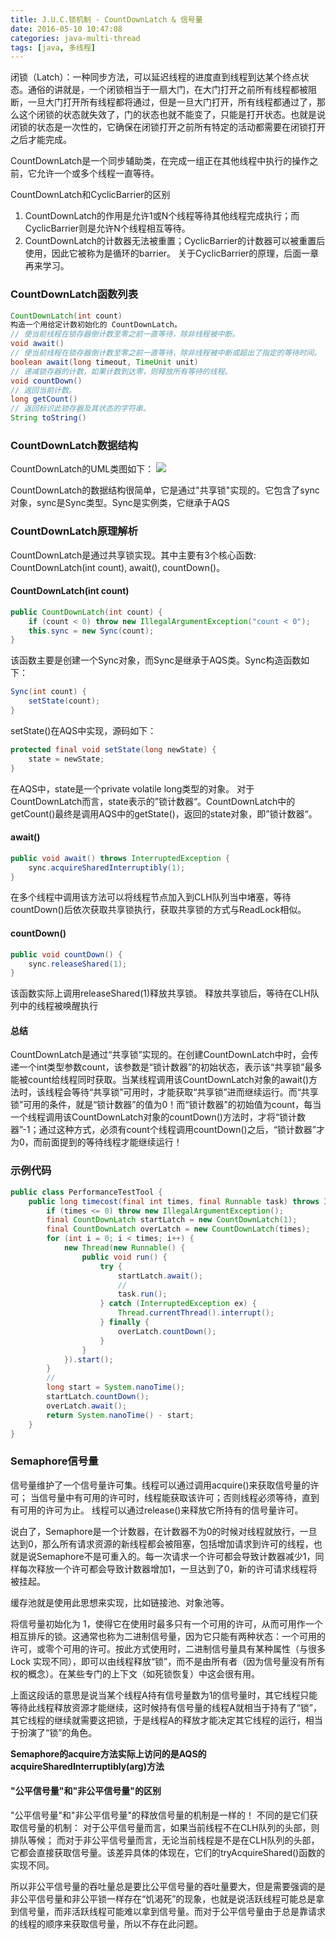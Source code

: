 ```yaml
---
title: J.U.C.锁机制 - CountDownLatch & 信号量
date: 2016-05-10 10:47:08
categories: java-multi-thread
tags: [java, 多线程]
---
```

闭锁（Latch）：一种同步方法，可以延迟线程的进度直到线程到达某个终点状态。通俗的讲就是，一个闭锁相当于一扇大门，在大门打开之前所有线程都被阻断，一旦大门打开所有线程都将通过，但是一旦大门打开，所有线程都通过了，那么这个闭锁的状态就失效了，门的状态也就不能变了，只能是打开状态。也就是说闭锁的状态是一次性的，它确保在闭锁打开之前所有特定的活动都需要在闭锁打开之后才能完成。

<!-- more -->

CountDownLatch是一个同步辅助类，在完成一组正在其他线程中执行的操作之前，它允许一个或多个线程一直等待。

CountDownLatch和CyclicBarrier的区别
1. CountDownLatch的作用是允许1或N个线程等待其他线程完成执行；而CyclicBarrier则是允许N个线程相互等待。
2. CountDownLatch的计数器无法被重置；CyclicBarrier的计数器可以被重置后使用，因此它被称为是循环的barrier。
关于CyclicBarrier的原理，后面一章再来学习。


### CountDownLatch函数列表
```java
CountDownLatch(int count)
构造一个用给定计数初始化的 CountDownLatch。
// 使当前线程在锁存器倒计数至零之前一直等待，除非线程被中断。
void await()
// 使当前线程在锁存器倒计数至零之前一直等待，除非线程被中断或超出了指定的等待时间。
boolean await(long timeout, TimeUnit unit)
// 递减锁存器的计数，如果计数到达零，则释放所有等待的线程。
void countDown()
// 返回当前计数。
long getCount()
// 返回标识此锁存器及其状态的字符串。
String toString()
```


### CountDownLatch数据结构
CountDownLatch的UML类图如下：
![](http://images.cnitblog.com/blog/497634/201401/271448592345680.jpg)

CountDownLatch的数据结构很简单，它是通过"共享锁"实现的。它包含了sync对象，sync是Sync类型。Sync是实例类，它继承于AQS


### CountDownLatch原理解析
CountDownLatch是通过共享锁实现。其中主要有3个核心函数: CountDownLatch(int count), await(), countDown()。

#### CountDownLatch(int count)
```java
public CountDownLatch(int count) {
    if (count < 0) throw new IllegalArgumentException("count < 0");
    this.sync = new Sync(count);
}
```
该函数主要是创建一个Sync对象，而Sync是继承于AQS类。Sync构造函数如下：
```java
Sync(int count) {
    setState(count);
}
```
setState()在AQS中实现，源码如下：
```java
protected final void setState(long newState) {
    state = newState;
}
```
在AQS中，state是一个private volatile long类型的对象。
对于CountDownLatch而言，state表示的”锁计数器“。CountDownLatch中的getCount()最终是调用AQS中的getState()，返回的state对象，即”锁计数器“。

#### await()
```java
public void await() throws InterruptedException {
    sync.acquireSharedInterruptibly(1);
}
```
在多个线程中调用该方法可以将线程节点加入到CLH队列当中堵塞，等待countDown()后依次获取共享锁执行，获取共享锁的方式与ReadLock相似。

#### countDown()
```java
public void countDown() {
    sync.releaseShared(1);
}
```
该函数实际上调用releaseShared(1)释放共享锁。
释放共享锁后，等待在CLH队列中的线程被唤醒执行

#### 总结
CountDownLatch是通过“共享锁”实现的。在创建CountDownLatch中时，会传递一个int类型参数count，该参数是“锁计数器”的初始状态，表示该“共享锁”最多能被count给线程同时获取。当某线程调用该CountDownLatch对象的await()方法时，该线程会等待“共享锁”可用时，才能获取“共享锁”进而继续运行。而“共享锁”可用的条件，就是“锁计数器”的值为0！而“锁计数器”的初始值为count，每当一个线程调用该CountDownLatch对象的countDown()方法时，才将“锁计数器”-1；通过这种方式，必须有count个线程调用countDown()之后，“锁计数器”才为0，而前面提到的等待线程才能继续运行！

### 示例代码
```java
public class PerformanceTestTool {
    public long timecost(final int times, final Runnable task) throws InterruptedException {
        if (times <= 0) throw new IllegalArgumentException();
        final CountDownLatch startLatch = new CountDownLatch(1);
        final CountDownLatch overLatch = new CountDownLatch(times);
        for (int i = 0; i < times; i++) {
            new Thread(new Runnable() {
                public void run() {
                    try {
                        startLatch.await();
                        //
                        task.run();
                    } catch (InterruptedException ex) {
                        Thread.currentThread().interrupt();
                    } finally {
                        overLatch.countDown();
                    }
                }
            }).start();
        }
        //
        long start = System.nanoTime();
        startLatch.countDown();
        overLatch.await();
        return System.nanoTime() - start;
    }
}
```


### Semaphore信号量
信号量维护了一个信号量许可集。线程可以通过调用acquire()来获取信号量的许可；
当信号量中有可用的许可时，线程能获取该许可；否则线程必须等待，直到有可用的许可为止。
线程可以通过release()来释放它所持有的信号量许可。

说白了，Semaphore是一个计数器，在计数器不为0的时候对线程就放行，一旦达到0，那么所有请求资源的新线程都会被阻塞，包括增加请求到许可的线程，也就是说Semaphore不是可重入的。每一次请求一个许可都会导致计数器减少1，同样每次释放一个许可都会导致计数器增加1，一旦达到了0，新的许可请求线程将被挂起。

缓存池就是使用此思想来实现，比如链接池、对象池等。

将信号量初始化为 1，使得它在使用时最多只有一个可用的许可，从而可用作一个相互排斥的锁。这通常也称为二进制信号量，因为它只能有两种状态：一个可用的许可，或零个可用的许可。按此方式使用时，二进制信号量具有某种属性（与很多 Lock 实现不同），即可以由线程释放“锁”，而不是由所有者（因为信号量没有所有权的概念）。在某些专门的上下文（如死锁恢复）中这会很有用。

上面这段话的意思是说当某个线程A持有信号量数为1的信号量时，其它线程只能等待此线程释放资源才能继续，这时候持有信号量的线程A就相当于持有了“锁”，其它线程的继续就需要这把锁，于是线程A的释放才能决定其它线程的运行，相当于扮演了“锁”的角色。

**Semaphore的acquire方法实际上访问的是AQS的acquireSharedInterruptibly(arg)方法**

#### "公平信号量"和"非公平信号量"的区别
"公平信号量"和"非公平信号量"的释放信号量的机制是一样的！
不同的是它们获取信号量的机制：
对于公平信号量而言，如果当前线程不在CLH队列的头部，则排队等候；
而对于非公平信号量而言，无论当前线程是不是在CLH队列的头部，它都会直接获取信号量。该差异具体的体现在，它们的tryAcquireShared()函数的实现不同。

所以非公平信号量的吞吐量总是要比公平信号量的吞吐量要大，但是需要强调的是非公平信号量和非公平锁一样存在“饥渴死”的现象，也就是说活跃线程可能总是拿到信号量，而非活跃线程可能难以拿到信号量。而对于公平信号量由于总是靠请求的线程的顺序来获取信号量，所以不存在此问题。












































